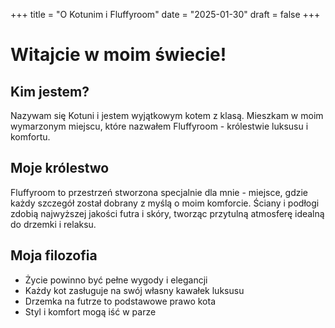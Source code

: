 +++
title = "O Kotunim i Fluffyroom"
date = "2025-01-30"
draft = false
+++

<div class="about-container fade-in">

# Witajcie w moim świecie!

<div class="about-section slide-in-left">
    <h2>Kim jestem?</h2>
    <p>Nazywam się Kotuni i jestem wyjątkowym kotem z klasą. Mieszkam w moim wymarzonym miejscu, które nazwałem Fluffyroom - królestwie luksusu i komfortu.</p>
</div>

<div class="about-section slide-in-right">
    <h2>Moje królestwo</h2>
    <p>Fluffyroom to przestrzeń stworzona specjalnie dla mnie - miejsce, gdzie każdy szczegół został dobrany z myślą o moim komforcie. Ściany i podłogi zdobią najwyższej jakości futra i skóry, tworząc przytulną atmosferę idealną do drzemki i relaksu.</p>
</div>

<div class="about-section fade-in-up">
    <h2>Moja filozofia</h2>
    <ul>
        <li>Życie powinno być pełne wygody i elegancji</li>
        <li>Każdy kot zasługuje na swój własny kawałek luksusu</li>
        <li>Drzemka na futrze to podstawowe prawo kota</li>
        <li>Styl i komfort mogą iść w parze</li>
    </ul>
</div>

</div>